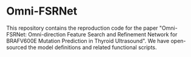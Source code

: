 # Omni-FSRNet
This repository contains the reproduction code for the paper "Omni-FSRNet: Omni-direction Feature Search and Refinement Network for BRAFV600E Mutation Prediction in Thyroid Ultrasound". We have open-sourced the model definitions and related functional scripts.
